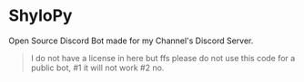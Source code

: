 # ShyloPy
Open Source Discord Bot made for my  Channel's Discord Server.

> I do not have a license in here but ffs please do not use this code for a public bot, #1 it will not work #2 no.
